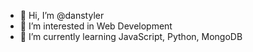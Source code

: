 - 👋 Hi, I’m @danstyler
- 👀 I’m interested in Web Development
- 🌱 I’m currently learning JavaScript, Python, MongoDB
